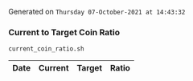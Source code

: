 Generated on `Thursday 07-October-2021 at 14:43:32`

### Current to Target Coin Ratio
`current_coin_ratio.sh`

Date|Current|Target|Ratio
---|---|---|---
